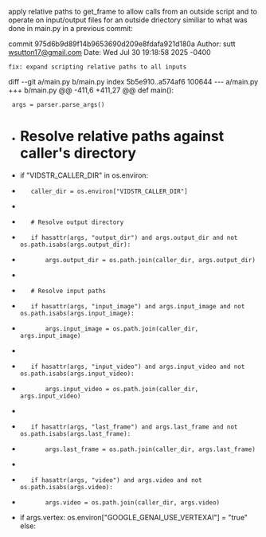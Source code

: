 apply relative paths to get_frame to allow calls from an outside script and to operate on input/output files for an outside driectory similiar to what was done in main.py in a previous commit:


commit 975d6b9d89f14b9653690d209e8fdafa921d180a
Author: sutt <wsutton17@gmail.com>
Date:   Wed Jul 30 19:18:58 2025 -0400

    fix: expand scripting relative paths to all inputs

diff --git a/main.py b/main.py
index 5b5e910..a574af6 100644
--- a/main.py
+++ b/main.py
@@ -411,6 +411,27 @@ def main():
 
     args = parser.parse_args()
 
+    # Resolve relative paths against caller's directory
+    if "VIDSTR_CALLER_DIR" in os.environ:
+        caller_dir = os.environ["VIDSTR_CALLER_DIR"]
+        
+        # Resolve output directory
+        if hasattr(args, "output_dir") and args.output_dir and not os.path.isabs(args.output_dir):
+            args.output_dir = os.path.join(caller_dir, args.output_dir)
+        
+        # Resolve input paths
+        if hasattr(args, "input_image") and args.input_image and not os.path.isabs(args.input_image):
+            args.input_image = os.path.join(caller_dir, args.input_image)
+        
+        if hasattr(args, "input_video") and args.input_video and not os.path.isabs(args.input_video):
+            args.input_video = os.path.join(caller_dir, args.input_video)
+        
+        if hasattr(args, "last_frame") and args.last_frame and not os.path.isabs(args.last_frame):
+            args.last_frame = os.path.join(caller_dir, args.last_frame)
+        
+        if hasattr(args, "video") and args.video and not os.path.isabs(args.video):
+            args.video = os.path.join(caller_dir, args.video)
+
     if args.vertex:
         os.environ["GOOGLE_GENAI_USE_VERTEXAI"] = "true"
     else:
